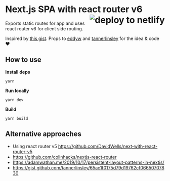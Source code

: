 <h1>Next.js SPA with react router v6
<a href="https://app.netlify.com/start/deploy?repository=https://github.com/DavidWells/next-with-react-router-v6">
  <img align="right" src="https://camo.githubusercontent.com/be2eb66bb727e25655f1dcff88c2fdca82a77513/68747470733a2f2f7777772e6e65746c6966792e636f6d2f696d672f6465706c6f792f627574746f6e2e737667" 
  class="deploy-button" 
  alt="deploy to netlify">
</a>
</h1>

Exports static routes for app and uses react router v6 for client side routing.

Inspired by [this gist](https://gist.github.com/tannerlinsley/65ac1f0175d79d19762cf06650707830#gistcomment-3500046). Props to [eddyw](https://github.com/eddyw) and [tannerlinsley](https://github.com/tannerlinsley) for the idea & code ❤️

## How to use

**Install deps**

```
yarn
```

**Run locally**

```
yarn dev
```

**Build**

```
yarn build
```

## Alternative approaches

- Using react router v5 https://github.com/DavidWells/next-with-react-router-v5
- https://github.com/colinhacks/nextjs-react-router
- https://adamwathan.me/2019/10/17/persistent-layout-patterns-in-nextjs/
- https://gist.github.com/tannerlinsley/65ac1f0175d79d19762cf06650707830